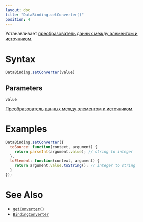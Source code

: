 ```yaml
---
layout: doc
title: "DataBinding.setConverter()"
position: 4
---
```


Устанавливает [преобразователь данных между элементом и источником](../BindingConverter/).

# Syntax

```js
DataBinding.setConverter(value)
```

## Parameters

`value`

[Преобразователь данных между элементом и источником](../BindingConverter/).

# Examples

```js
DataBinding.setConverter({
  toSource: function(context, argument) {
    return parseInt(argument.value); // string to integer
  },
  toElement: function(context, argument) {
    return argument.value.toString(); // integer to string
  }
});
```

# See Also

* [`getConverter()`](../DataBinding.getConverter/)
* [`BindingConverter`](../BindingConverter/)
